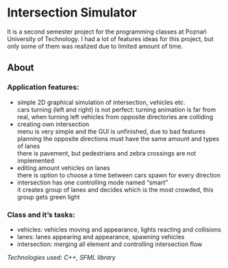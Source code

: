 # Intersection Simulator
It is a second semester project for the programming classes at Poznań University of Technology.
I had a lot of features ideas for this project, but only some of them was realized due to limited amount of time.

## About
### Application features:
- simple 2D graphical simulation of intersection, vehicles etc.\
	cars turning (left and right) is not perfect: turning animation is far from real, when turning left vehicles from opposite directories are colliding
-	creating own intersection\
menu is very simple and the GUI is unfinished, due to bad features planning the opposite directions must have the same amount and types of lanes\
there is pavement, but pedestrians and zebra crossings are not implemented
-	editing amount vehicles on lanes\
              there is option to choose a time between cars spawn for every direction
-	intersection has one controlling mode named “smart”\
             it creates group of lanes and decides which is the most crowded, this group gets green light
### Class and it’s tasks:
-	vehicles: vehicles moving and appearance, lights reacting and collisions
-	lanes: lanes appearing and appearance, spawning vehicles
-	intersection: merging all element and controlling intersection flow

<i> Technologies used: C++, SFML library <i>

